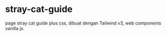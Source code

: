 # stray-cat-guide
page stray cat guide plus css, dibuat dengan Tailwind v3, web components vanilla js.
